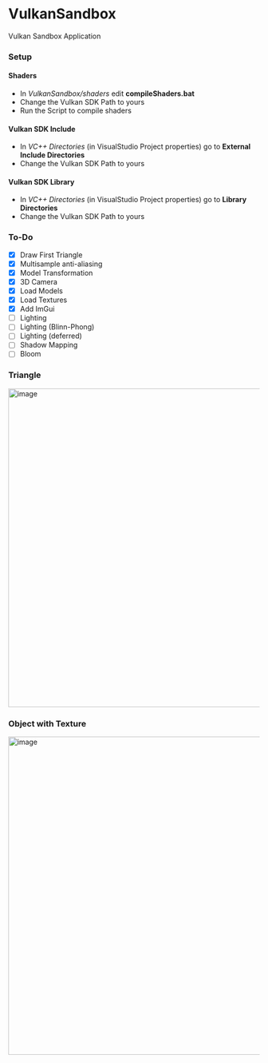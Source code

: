 # VulkanSandbox
Vulkan Sandbox Application

### Setup

#### Shaders

- In *VulkanSandbox/shaders* edit **compileShaders.bat**
- Change the Vulkan SDK Path to yours
- Run the Script to compile shaders

#### Vulkan SDK Include

- In *VC++ Directories* (in VisualStudio Project properties) go to **External Include Directories**
- Change the Vulkan SDK Path to yours

#### Vulkan SDK Library

- In *VC++ Directories* (in VisualStudio Project properties) go to **Library Directories**
- Change the Vulkan SDK Path to yours

### To-Do

- [x] Draw First Triangle
- [x] Multisample anti-aliasing
- [x] Model Transformation
- [x] 3D Camera
- [x] Load Models
- [x] Load Textures
- [x] Add ImGui
- [ ] Lighting
- [ ] Lighting (Blinn-Phong)
- [ ] Lighting (deferred)
- [ ] Shadow Mapping
- [ ] Bloom

### Triangle

<img width="638" alt="image" src="https://user-images.githubusercontent.com/45181484/175827560-2b4a0bbf-1a90-428f-8a04-d5b890545194.png">

### Object with Texture

<img width="637" alt="image" src="https://user-images.githubusercontent.com/45181484/176275258-1ed1d84e-02a1-47cb-8819-a300e8e1666a.png">

